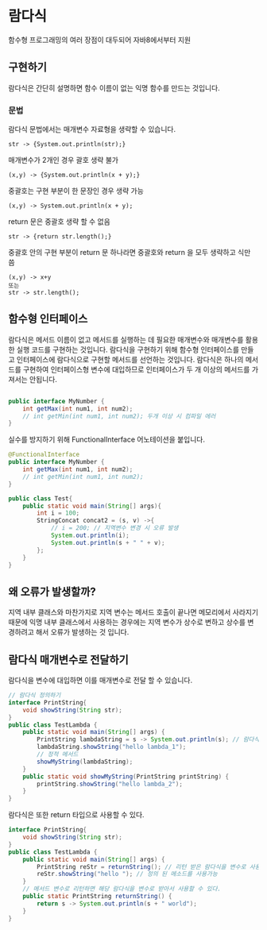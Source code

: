
# 람다식
함수형 프로그래밍의 여러 장점이 대두되어 자바8에서부터 지원

## 구현하기 
람다식은 간단히 설명하면 함수 이름이 없는 익명 함수를 만드는 것입니다. 

### 문법
람다식 문법에서는 매개변수 자료형을 생략할 수 있습니다.
```
str -> {System.out.println(str);}
```
매개변수가 2개인 경우 괄호 생략 불가
```
(x,y) -> {System.out.println(x + y);}
```
중괄호는 구현 부분이 한 문장인 경우 생략 가능
```
(x,y) -> System.out.println(x + y);
```
return 문은 중괄호 생략 할 수 없음
```
str -> {return str.length();}
```
중괄호 안의 구현 부분이 return 문 하나라면 중괄호와 return 을 모두 생략하고 식만 씀
```
(x,y) -> x+y
또는
str -> str.length();
```

## 함수형 인터페이스
람다식은 메서드 이름이 없고 메서드를 실행하는 데 필요한 매개변수와 매개변수를 활용한 실행 코드를 구현하는 것입니다.
람다식을 구현하기 위해 함수형 인터페이스를 만들고 인터페이스에 람다식으로 구현할 메서드를 선언하는 것입니다.
람다식은 하나의 메서드를 구현하여 인터페이스형 변수에 대입하므로 인터페이스가 두 개 이상의 메서드를 가져서는 안됩니다. 
```java

public interface MyNumber {
	int getMax(int num1, int num2);
	// int getMin(int num1, int num2); 두개 이상 시 컴파일 에러
}
```
실수를 방지하기 위해 FunctionalInterface 어노테이션을 붙입니다.
```java
@FunctionalInterface
public interface MyNumber {
	int getMax(int num1, int num2);
	// int getMin(int num1, int num2);
}

```
```java
public class Test{
	public static void main(String[] args){
		int i = 100;
		StringConcat concat2 = (s, v) ->{
		    // i = 200; // 지역변수 변경 시 오류 발생
			System.out.println(i);
			System.out.println(s + " " + v);
        };
    }
}
```
## 왜 오류가 발생할까?
지역 내부 클래스와 마찬가지로 지역 변수는 메서드 호출이 끝나면 메모리에서 사라지기 때문에 익명 내부 클래스에서 사용하는 경우에는 
지역 변수가 상수로 변하고 상수를 변경하려고 해서 오류가 발생하는 것 입니다.

## 람다식 매개변수로 전달하기 
람다식을 변수에 대입하면 이를 매개변수로 전달 할 수 있습니다.

```java
// 람다식 정의하기 
interface PrintString{
	void showString(String str);
}
public class TestLambda {
	public static void main(String[] args) {
		PrintString lambdaString = s -> System.out.println(s); // 람다식 변수에 할당
		lambdaString.showString("hello lambda_1");
		// 정적 메서드
		showMyString(lambdaString);
	}
	public static void showMyString(PrintString printString) {
		printString.showString("hello lambda_2");
	}
}

```

람다식은 또한 return 타입으로 사용할 수 있다.
```java
interface PrintString{
	void showString(String str);
}
public class TestLambda {
	public static void main(String[] args) {
		PrintString reStr = returnString(); // 리턴 받은 람다식을 변수로 사용
		reStr.showString("hello "); // 정의 된 메소드를 사용가능
	}
	// 메서드 변수로 리턴하면 해당 람다식을 변수로 받아서 사용할 수 있다.
	public static PrintString returnString() {
		return s -> System.out.println(s + " world");
	}
}

```


